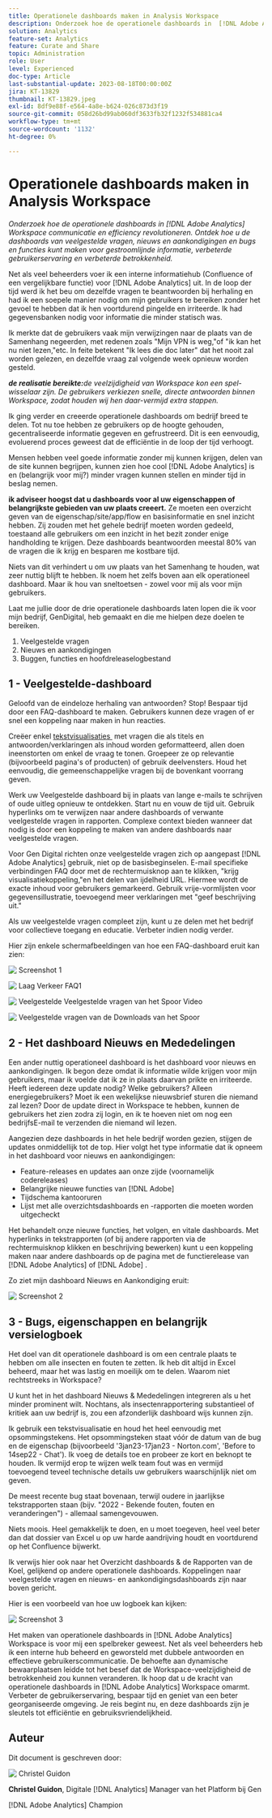 ```yaml
---
title: Operationele dashboards maken in Analysis Workspace
description: Onderzoek hoe de operationele dashboards in  [!DNL Adobe Analytics]  Workspace communicatie en efficiency revolutioneren.
solution: Analytics
feature-set: Analytics
feature: Curate and Share
topic: Administration
role: User
level: Experienced
doc-type: Article
last-substantial-update: 2023-08-18T00:00:00Z
jira: KT-13829
thumbnail: KT-13829.jpeg
exl-id: 8df9e88f-e564-4a8e-b624-026c873d3f19
source-git-commit: 058d26bd99ab060df3633fb32f1232f534881ca4
workflow-type: tm+mt
source-wordcount: '1132'
ht-degree: 0%

---
```


# Operationele dashboards maken in Analysis Workspace

_Onderzoek hoe de operationele dashboards in [!DNL Adobe Analytics] Workspace communicatie en efficiency revolutioneren. Ontdek hoe u de dashboards van veelgestelde vragen, nieuws en aankondigingen en bugs en functies kunt maken voor gestroomlijnde informatie, verbeterde gebruikerservaring en verbeterde betrokkenheid._


Net als veel beheerders voer ik een interne informatiehub (Confluence of een vergelijkbare functie) voor [!DNL Adobe Analytics] uit. In de loop der tijd werd ik het beu om dezelfde vragen te beantwoorden bij herhaling en had ik een soepele manier nodig om mijn gebruikers te bereiken zonder het gevoel te hebben dat ik hen voortdurend pingelde en irriteerde. Ik had gegevensbanken nodig voor informatie die minder statisch was.

Ik merkte dat de gebruikers vaak mijn verwijzingen naar de plaats van de Samenhang negeerden, met redenen zoals &quot;Mijn VPN is weg,&quot;of &quot;ik kan het nu niet lezen,&quot;etc. In feite betekent &quot;Ik lees die doc later&quot; dat het nooit zal worden gelezen, en dezelfde vraag zal volgende week opnieuw worden gesteld.

***de realisatie bereikte:**&#x200B;de veelzijdigheid van Workspace kon een spel-wisselaar zijn. De gebruikers verkiezen snelle, directe antwoorden binnen Workspace, zodat houden wij hen daar-vermijd extra stappen.*

Ik ging verder en creeerde operationele dashboards om bedrijf breed te delen. Tot nu toe hebben ze gebruikers op de hoogte gehouden, gecentraliseerde informatie gegeven en gefrustreerd. Dit is een eenvoudig, evoluerend proces geweest dat de efficiëntie in de loop der tijd verhoogt.

Mensen hebben veel goede informatie zonder mij kunnen krijgen, delen van de site kunnen begrijpen, kunnen zien hoe cool [!DNL Adobe Analytics] is en (belangrijk voor mij?) minder vragen kunnen stellen en minder tijd in beslag nemen.

**ik adviseer hoogst dat u dashboards voor al uw eigenschappen of belangrijkste gebieden van uw plaats creeert.** Ze moeten een overzicht geven van de eigenschap/site/app/flow en basisinformatie en snel inzicht hebben. Zij zouden met het gehele bedrijf moeten worden gedeeld, toestaand alle gebruikers om een inzicht in het bezit zonder enige handholding te krijgen. Deze dashboards beantwoorden meestal 80% van de vragen die ik krijg en besparen me kostbare tijd.

Niets van dit verhindert u om uw plaats van het Samenhang te houden, wat zeer nuttig blijft te hebben. Ik noem het zelfs boven aan elk operationeel dashboard. Maar ik hou van sneltoetsen - zowel voor mij als voor mijn gebruikers.

Laat me jullie door de drie operationele dashboards laten lopen die ik voor mijn bedrijf, GenDigital, heb gemaakt en die me hielpen deze doelen te bereiken.

1. Veelgestelde vragen
1. Nieuws en aankondigingen
1. Buggen, functies en hoofdreleaselogbestand


## 1 - Veelgestelde-dashboard

Geloofd van de eindeloze herhaling van antwoorden? Stop! Bespaar tijd door een FAQ-dashboard te maken. Gebruikers kunnen deze vragen of er snel een koppeling naar maken in hun reacties.

Creëer enkel [&#x200B; tekstvisualisaties &#x200B;](https://experienceleague.adobe.com/docs/analytics/analyze/analysis-workspace/visualizations/text.html?lang=nl-NL) met vragen die als titels en antwoorden/verklaringen als inhoud worden geformatteerd, allen doen ineenstorten om enkel de vraag te tonen. Groepeer ze op relevantie (bijvoorbeeld pagina&#39;s of producten) of gebruik deelvensters. Houd het eenvoudig, die gemeenschappelijke vragen bij de bovenkant voorrang geven.

Werk uw Veelgestelde dashboard bij in plaats van lange e-mails te schrijven of oude uitleg opnieuw te ontdekken. Start nu en vouw de tijd uit. Gebruik hyperlinks om te verwijzen naar andere dashboards of verwante veelgestelde vragen in rapporten. Complexe context bieden wanneer dat nodig is door een koppeling te maken van andere dashboards naar veelgestelde vragen.

Voor Gen Digital richten onze veelgestelde vragen zich op aangepast [!DNL Adobe Analytics] gebruik, niet op de basisbeginselen. E-mail specifieke verbindingen FAQ door met de rechtermuisknop aan te klikken, &quot;krijg visualisatiekoppeling,&quot;en het delen van ijdelheid URL. Hiermee wordt de exacte inhoud voor gebruikers gemarkeerd. Gebruik vrije-vormlijsten voor gegevensillustratie, toevoegend meer verklaringen met &quot;geef beschrijving uit.&quot;

Als uw veelgestelde vragen compleet zijn, kunt u ze delen met het bedrijf voor collectieve toegang en educatie. Verbeter indien nodig verder.

Hier zijn enkele schermafbeeldingen van hoe een FAQ-dashboard eruit kan zien:

![&#x200B; Screenshot 1 &#x200B;](assets/screenshot-1_v2.png)

![&#x200B; Laag Verkeer FAQ1 &#x200B;](assets/low-traffic-faq.png)

![&#x200B; Veelgestelde Veelgestelde vragen van het Spoor Video &#x200B;](assets/track-video-faq.png)

![&#x200B; Veelgestelde vragen van de Downloads van het Spoor &#x200B;](assets/track-downloads-faq.png)

## 2 - Het dashboard Nieuws en Mededelingen

Een ander nuttig operationeel dashboard is het dashboard voor nieuws en aankondigingen. Ik begon deze omdat ik informatie wilde krijgen voor mijn gebruikers, maar ik voelde dat ik ze in plaats daarvan prikte en irriteerde. Heeft iedereen deze update nodig? Welke gebruikers? Alleen energiegebruikers? Moet ik een wekelijkse nieuwsbrief sturen die niemand zal lezen? Door de update direct in Workspace te hebben, kunnen de gebruikers het zien zodra zij login, en ik te hoeven niet om nog een bedrijfsE-mail te verzenden die niemand wil lezen.

Aangezien deze dashboards in het hele bedrijf worden gezien, stijgen de updates onmiddellijk tot de top. Hier volgt het type informatie dat ik opneem in het dashboard voor nieuws en aankondigingen:

- Feature-releases en updates aan onze zijde (voornamelijk codereleases)
- Belangrijke nieuwe functies van [!DNL Adobe]
- Tijdschema kantooruren
- Lijst met alle overzichtsdashboards en -rapporten die moeten worden uitgecheckt

Het behandelt onze nieuwe functies, het volgen, en vitale dashboards. Met hyperlinks in tekstrapporten (of bij andere rapporten via de rechtermuisknop klikken en beschrijving bewerken) kunt u een koppeling maken naar andere dashboards op de pagina met de functierelease van [!DNL Adobe Analytics] of [!DNL Adobe] .

Zo ziet mijn dashboard Nieuws en Aankondiging eruit:

![&#x200B; Screenshot 2 &#x200B;](assets/screenshot-2.png)

## 3 - Bugs, eigenschappen en belangrijk versielogboek

Het doel van dit operationele dashboard is om een centrale plaats te hebben om alle insecten en fouten te zetten. Ik heb dit altijd in Excel beheerd, maar het was lastig en moeilijk om te delen. Waarom niet rechtstreeks in Workspace?

U kunt het in het dashboard Nieuws &amp; Mededelingen integreren als u het minder prominent wilt. Nochtans, als insectenrapportering substantieel of kritiek aan uw bedrijf is, zou een afzonderlijk dashboard wijs kunnen zijn.

Ik gebruik een tekstvisualisatie en houd het heel eenvoudig met opsommingstekens. Het opsommingsteken staat vóór de datum van de bug en de eigenschap (bijvoorbeeld &#39;3jan23-17jan23 - Norton.com&#39;, &#39;Before to 14sep22 - Chat&#39;). Ik voeg de details toe en probeer ze kort en beknopt te houden. Ik vermijd erop te wijzen welk team fout was en vermijd toevoegend teveel technische details uw gebruikers waarschijnlijk niet om geven.

De meest recente bug staat bovenaan, terwijl oudere in jaarlijkse tekstrapporten staan (bijv. &quot;2022 - Bekende fouten, fouten en veranderingen&quot;) - allemaal samengevouwen.

Niets moois. Heel gemakkelijk te doen, en u moet toegeven, heel veel beter dan dat dossier van Excel u op uw harde aandrijving houdt en voortdurend op het Confluence bijwerkt.

Ik verwijs hier ook naar het Overzicht dashboards &amp; de Rapporten van de Koel, gelijkend op andere operationele dashboards. Koppelingen naar veelgestelde vragen en nieuws- en aankondigingsdashboards zijn naar boven gericht.

Hier is een voorbeeld van hoe uw logboek kan kijken:

![&#x200B; Screenshot 3 &#x200B;](assets/screenshot-3.png)

Het maken van operationele dashboards in [!DNL Adobe Analytics] Workspace is voor mij een spelbreker geweest. Net als veel beheerders heb ik een interne hub beheerd en geworsteld met dubbele antwoorden en effectieve gebruikerscommunicatie. De behoefte aan dynamische bewaarplaatsen leidde tot het besef dat de Workspace-veelzijdigheid de betrokkenheid zou kunnen veranderen. Ik hoop dat u de kracht van operationele dashboards in [!DNL Adobe Analytics] Workspace omarmt. Verbeter de gebruikerservaring, bespaar tijd en geniet van een beter georganiseerde omgeving. Je reis begint nu, en deze dashboards zijn je sleutels tot efficiëntie en gebruiksvriendelijkheid.

## Auteur

Dit document is geschreven door:

![&#x200B; Christel Guidon &#x200B;](assets/Christel-Headshot-150.png)

**Christel Guidon**, Digitale [!DNL Analytics] Manager van het Platform bij Gen

[!DNL Adobe Analytics] Champion
